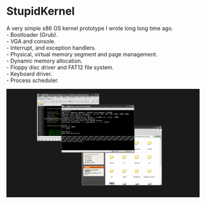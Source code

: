 # StupidKernel
A very simple x86 OS kernel prototype I wrote long long time ago.  
    - Bootloader (Grub).  
    - VGA and console.  
    - Interrupt, and exception handlers.  
    - Physical, virtual memory segment and page management.  
    - Dynamic memory allocation.  
    - Floppy disc driver and FAT12 file system.  
    - Keyboard driver.  
    - Process scheduler.  
  
  
![Kernel picture](my_kernel1.jpg)